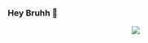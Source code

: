 ### Hey Bruhh 👋
<center><img src="https://m.media-amazon.com/images/I/312MPWPRfKL.jpg" /></center>
<!--
**LalitkumarDeshmukh/LalitkumarDeshmukh** is a ✨ _special_ ✨ repository because its `README.md` (this file) appears on your GitHub profile.

Here are some ideas to get you started:

- 🔭 I’m currently working on ...
- 🌱 I’m currently learning ...
- 👯 I’m looking to collaborate on ...
- 🤔 I’m looking for help with ...
- 💬 Ask me about ...
- 📫 How to reach me: ...
- 😄 Pronouns: ...
- ⚡ Fun fact: ...
-->
